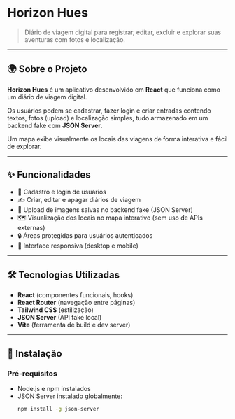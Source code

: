 # Horizon Hues

> Diário de viagem digital para registrar, editar, excluir e explorar suas aventuras com fotos e localização.

---

## 🌍 Sobre o Projeto

**Horizon Hues** é um aplicativo desenvolvido em **React** que funciona como um diário de viagem digital.

Os usuários podem se cadastrar, fazer login e criar entradas contendo textos, fotos (upload) e localização simples, tudo armazenado em um backend fake com **JSON Server**.

Um mapa exibe visualmente os locais das viagens de forma interativa e fácil de explorar.

---

## ✨ Funcionalidades

- 📝 Cadastro e login de usuários  
- ✍️ Criar, editar e apagar diários de viagem  
- 📸 Upload de imagens salvas no backend fake (JSON Server)  
- 🗺️ Visualização dos locais no mapa interativo (sem uso de APIs externas)  
- 🔒 Áreas protegidas para usuários autenticados  
- 🔄 Interface responsiva (desktop e mobile)  

---

## 🛠 Tecnologias Utilizadas

- **React** (componentes funcionais, hooks)  
- **React Router** (navegação entre páginas)  
- **Tailwind CSS** (estilização)  
- **JSON Server** (API fake local)  
- **Vite** (ferramenta de build e dev server)  

---

## 🚀 Instalação

### Pré-requisitos

- Node.js e npm instalados  
- JSON Server instalado globalmente:
  ```bash
  npm install -g json-server
